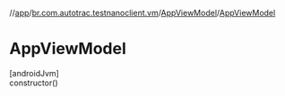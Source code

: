 //[app](../../../index.md)/[br.com.autotrac.testnanoclient.vm](../index.md)/[AppViewModel](index.md)/[AppViewModel](-app-view-model.md)

# AppViewModel

[androidJvm]\
constructor()

